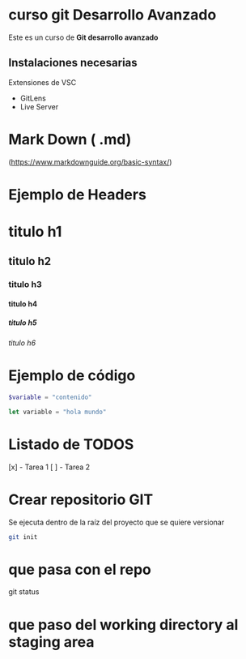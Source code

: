 # curso git Desarrollo Avanzado

Este es un curso de **Git desarrollo avanzado**

## Instalaciones necesarias


Extensiones de VSC

* GitLens
* Live Server

# Mark Down ( .md)
(https://www.markdownguide.org/basic-syntax/)

# Ejemplo de Headers

# titulo h1
## titulo h2
### titulo h3
#### titulo h4
##### titulo h5
###### titulo h6 

# Ejemplo de código

```php
$variable = "contenido"
```
```js
let variable = "hola mundo"
```

# Listado de TODOS

[x] - Tarea 1
[ ] - Tarea 2

# Crear repositorio GIT
Se ejecuta dentro de la raíz del proyecto que se quiere versionar
```bash
git init
```

# que pasa con el repo

git status

# que paso del working directory al staging area